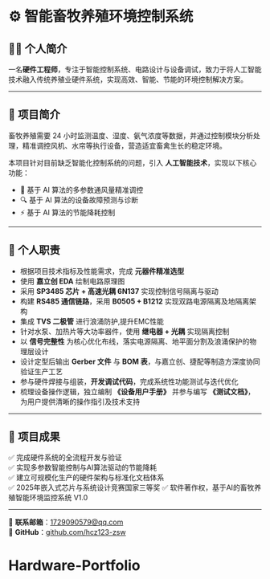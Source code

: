 # ⚙️ 智能畜牧养殖环境控制系统

## 👨‍🔧 个人简介
一名**硬件工程师**，专注于智能控制系统、电路设计与设备调试，致力于将人工智能技术融入传统养殖业硬件系统，实现高效、智能、节能的环境控制解决方案。

---

## 📘 项目简介
畜牧养殖需要 24 小时监测温度、湿度、氨气浓度等数据，并通过控制模块分析处理，精准调控风机、水帘等执行设备，营造适宜畜禽生长的稳定环境。  

本项目针对目前缺乏智能化控制系统的问题，引入 **人工智能技术**，实现以下核心功能：

- 🤖 基于 AI 算法的多参数通风量精准调控  
- 🔍 基于 AI 算法的设备故障预测与诊断  
- ⚡ 基于 AI 算法的节能降耗控制  

---

## 🧩 个人职责
- 根据项目技术指标及性能需求，完成 **元器件精准选型**  
- 使用 **嘉立创 EDA** 绘制电路原理图  
- 采用 **SP3485 芯片 + 高速光耦 6N137** 实现控制信号隔离与驱动  
- 构建 **RS485 通信链路**，采用 **B0505 + B1212** 实现双路电源隔离及地隔离架构  
- 集成 **TVS 二极管** 进行浪涌防护,提升EMC性能  
- 针对水泵、加热片等大功率器件，使用 **继电器 + 光耦** 实现隔离控制  
- 以 **信号完整性** 为核心优化布线，落实电源隔离、地平面分割及浪涌保护的物理层设计  
- 设计定型后输出 **Gerber 文件** 与 **BOM 表**，与嘉立创、捷配等制造方深度协同验证生产工艺  
- 参与硬件焊接与组装，**开发调试代码**，完成系统性功能测试与迭代优化  
- 梳理设备操作逻辑，独立编制 **《设备用户手册》** 并参与编写 **《测试文档》**，为用户提供清晰的操作指引及技术支持  

---

## 📎 项目成果
✅ 完成硬件系统的全流程开发与验证  
✅ 实现多参数智能控制与AI算法驱动的节能降耗  
✅ 建立可规模化生产的硬件架构与标准化文档体系  
✅ 2025年嵌入式芯片与系统设计竞赛国家三等奖
✅ 软件著作权，基于AI的畜牧养殖智能环境监控系统 V1.0	

---

📧 **联系邮箱**：1729090579@qq.com  
🔗 **GitHub**：[github.com/hcz123-zsw](https://github.com/hcz123-zsw)
# Hardware-Portfolio
